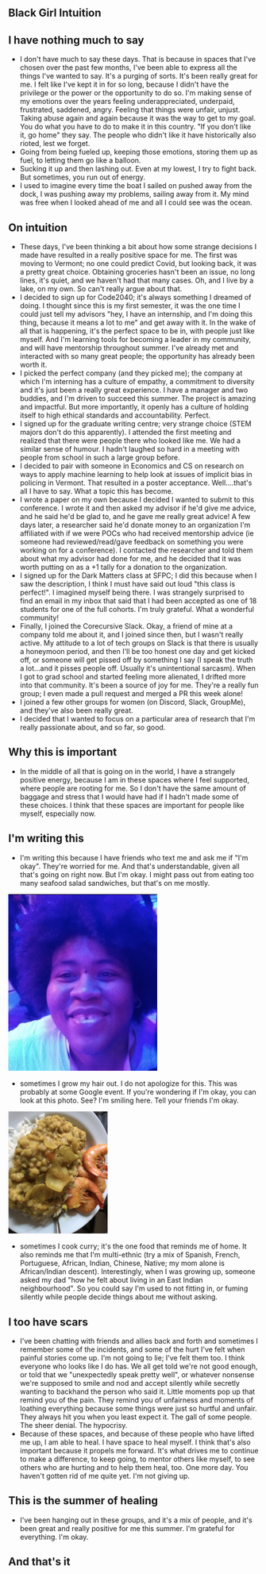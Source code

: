 ## Black Girl Intuition

## I have nothing much to say
- I don't have much to say these days. That is because in spaces that I've chosen over the past few months,
  I've been able to express all the things I've wanted to say. It's a purging of sorts. It's been really great for me.
  I felt like I've kept it in for so long, because I didn't have the privilege or the power or the opportunity to do so. 
  I'm making sense of my emotions over the years feeling underappreciated, underpaid, frustrated, saddened, angry. 
  Feeling that things were unfair, unjust. Taking abuse again and again because it was the way to get to my goal. 
  You do what you have to do to make it in this country. "If you don't like it, go home" they say. The people who 
  didn't like it have historically also rioted, lest we forget. 
- Going from being fueled up, keeping those emotions, storing them up as fuel, to letting them go like a balloon. 
- Sucking it up and then lashing out. Even at my lowest, I try to fight back. But sometimes, you run out of energy. 
- I used to imagine every time the boat I sailed on pushed away from the dock, I was pushing away my problems, sailing away
  from it. My mind was free when I looked ahead of me and all I could see was the ocean.

## On intuition
- These days, I've been thinking a bit about how some strange decisions I made have resulted in a really positive space
  for me. The first was moving to Vermont; no one could predict Covid, but looking back, it was a pretty great choice.
  Obtaining groceries hasn't been an issue, no long lines, it's quiet, and we haven't had that many cases. 
  Oh, and I live by a lake, on my own. So can't really argue about that.
- I decided to sign up for Code2040; it's always something I dreamed of doing. I thought since this is my first semester,
  it was the one time I could just tell my advisors "hey, I have an internship, and I'm doing this thing, because it means
  a lot to me" and get away with it. In the wake of all that is happening, it's the perfect space to be in, with people
  just like myself. And I'm learning tools for becoming a leader in my community, and will have mentorship throughout summer.
  I've already met and interacted with so many great people; the opportunity has already been worth it.
- I picked the perfect company (and they picked me); the company at which I'm interning has a culture of empathy, a commitment to diversity 
  and it's just been a really great experience. I have a manager and two buddies, and I'm driven to succeed this summer.
  The project is amazing and impactful. But more importantly, it openly has a culture of holding itself 
  to high ethical standards and accountability. Perfect.
- I signed up for the graduate writing centre; very strange choice (STEM majors don't do this apparently). 
  I attended the first meeting and realized that there were people there who looked like me. 
  We had a similar sense of humour. I hadn't laughed so hard in a meeting with people from school in such a large group before. 
- I decided to pair with someone in Economics and CS on research on ways to apply machine learning to help look at issues of implicit bias 
  in policing in Vermont. That resulted in a poster acceptance. Well....that's all I have to say. What a topic this has become. 
- I wrote a paper on my own because I decided I wanted to submit to this conference. I wrote it and then asked my advisor
  if he'd give me advice, and he said he'd be glad to, and he gave me really great advice! A few days later, a researcher
  said he'd donate money to an organization I'm affiliated with if we were POCs who had received mentorship advice 
  (ie someone had reviewed/read/gave feedback on something you were working on for a conference). I contacted the researcher
  and told them about what my advisor had done for me, and he decided that it was worth putting on as a +1 tally for a donation
  to the organization.
- I signed up for the Dark Matters class at SFPC; I did this because when I saw the description, I think I must have said 
  out loud "this class is perfect!". I imagined myself being there. I was strangely surprised to find an email in my inbox that said that I had been 
  accepted as one of 18 students for one of the full cohorts. I'm truly grateful. What a wonderful community!
- Finally, I joined the Corecursive Slack. Okay, a friend of mine at a company told me about it, and I joined
  since then, but I wasn't really active. My attitude to a lot of tech groups on Slack is that there is usually a honeymoon period,
  and then I'll be too honest one day and get kicked off, or someone will get pissed off by something I say (I speak the truth a lot...and it pisses people off. Usually it's unintentional sarcasm).
  When I got to grad school and started feeling more alienated, I drifted more into that community. 
  It's been a source of joy for me. They're a really fun group; I even made a pull request and merged a PR this week alone!
- I joined a few other groups for women (on Discord, Slack, GroupMe), and they've also been really great. 
- I decided that I wanted to focus on a particular area of research that I'm really passionate about, and so far, so good.
  
## Why this is important
- In the middle of all that is going on in the world, I have a strangely positive energy, because I am in these spaces 
  where I feel supported, where people are rooting for me. So I don't have the same amount of baggage and stress that
  I would have had if I hadn't made some of these choices. I think that these spaces are important for people like myself,
  especially now.
  
## I'm writing this
- I'm writing this because I have friends who text me and ask me if "I'm okay". They're worried for me. And that's 
  understandable, given all that's going on right now. But I'm okay. I might pass out from eating too many seafood salad
  sandwiches, but that's on me mostly.
  
<img src="/images/doiknowyou/afro.png" width="300">

- sometimes I grow my hair out. I do not apologize for this. This was probably at some Google event. If you're wondering
  if I'm okay, you can look at this photo. See? I'm smiling here. Tell your friends I'm okay.

<img src="/images/doiknowyou/foodcurry.png" width="200">

- sometimes I cook curry; it's the one food that reminds me of home. It also reminds me that I'm multi-ethnic (try a mix of Spanish, French, Portuguese, African, Indian, Chinese, Native; my mom alone is African/Indian descent). 
  Interestingly, when I was growing up, someone asked my dad "how he felt about living in an East Indian neighbourhood".
  So you could say I'm used to not fitting in, or fuming silently while people decide things about me without asking.

## I too have scars
- I've been chatting with friends and allies back and forth and sometimes I remember some of the incidents, and some of 
  the hurt I've felt when painful stories come up. I'm not going to lie; I've felt them too. I think everyone who looks 
  like I do has. We all get told we're not good enough, or told that we "unexpectedly speak pretty well", or whatever 
  nonsense we're supposed to smile and nod and accept silently while secretly wanting to backhand the person who said it.
  Little moments pop up that remind you of the pain. They remind you
  of unfairness and moments of loathing everything because some things were just so hurtful and unfair. They always hit
  you when you least expect it. The gall of some people. The sheer denial. The hypocrisy.
- Because of these spaces, and because of these people who have lifted me up, I am able to heal. I have space to heal 
  myself. I think that's also important because it propels me forward. It's what drives me to continue to make a difference,
  to keep going, to mentor others like myself, to see others who are hurting and to help them heal, too. One more day. You haven't gotten rid of me quite
  yet. I'm not giving up.
  
  
## This is the summer of healing
- I've been hanging out in these groups, and it's a mix of people, and it's been great and really positive for me this summer.
  I'm grateful for everything. I'm okay.
  
## And that's it
  
  

